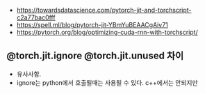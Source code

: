- https://towardsdatascience.com/pytorch-jit-and-torchscript-c2a77bac0fff
- https://spell.ml/blog/pytorch-jit-YBmYuBEAACgAiv71
- https://pytorch.org/blog/optimizing-cuda-rnn-with-torchscript/

## @torch.jit.ignore @torch.jit.unused 차이
- 유사사함.  
- ignore는 python에서 호출될때는 사용될 수 있다. c++에서는 안되지만


